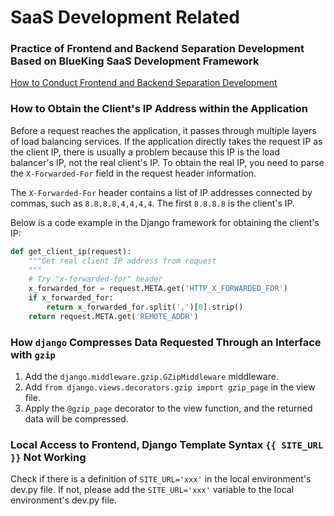 # SaaS Development Related

### Practice of Frontend and Backend Separation Development Based on BlueKing SaaS Development Framework

[How to Conduct Frontend and Backend Separation Development](../topics/paas/multi_modules/separate_front_end_dev.md)

### How to Obtain the Client's IP Address within the Application

Before a request reaches the application, it passes through multiple layers of load balancing services. If the application directly takes the request IP as the client IP, there is usually a problem because this IP is the load balancer's IP, not the real client's IP. To obtain the real IP, you need to parse the `X-Forwarded-For` field in the request header information.

The `X-Forwarded-For` header contains a list of IP addresses connected by commas, such as `8.8.8.8,4,4,4,4`. The first `8.8.8.8` is the client's IP.

Below is a code example in the Django framework for obtaining the client's IP:

```python
def get_client_ip(request):
    """Get real client IP address from request
    """
    # Try "x-forwarded-for" header
    x_forwarded_for = request.META.get('HTTP_X_FORWARDED_FOR')
    if x_forwarded_for:
        return x_forwarded_for.split(',')[0].strip()
    return request.META.get('REMOTE_ADDR')
```

### How `django` Compresses Data Requested Through an Interface with `gzip`

1. Add the `django.middleware.gzip.GZipMiddleware` middleware.
2. Add `from django.views.decorators.gzip import gzip_page` in the view file.
3. Apply the `@gzip_page` decorator to the view function, and the returned data will be compressed.

### Local Access to Frontend, Django Template Syntax `{{ SITE_URL }}` Not Working

Check if there is a definition of `SITE_URL='xxx'` in the local environment's dev.py file. If not, please add the `SITE_URL='xxx'` variable to the local environment's dev.py file.